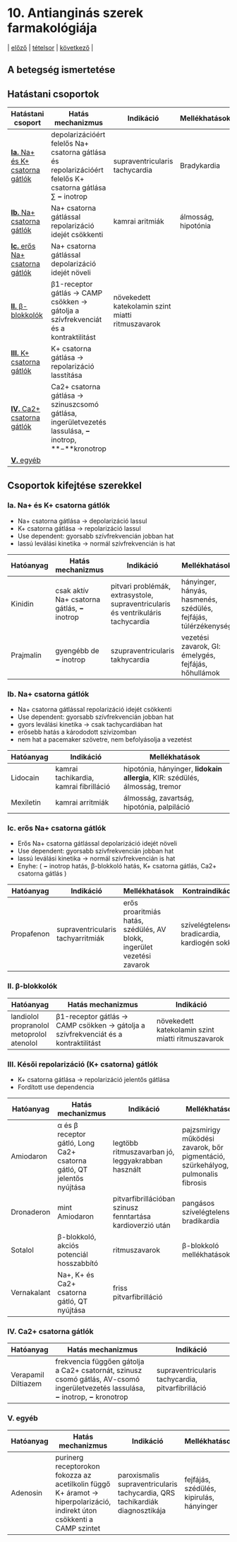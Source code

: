 # 10. Antianginás szerek farmakológiája

| [előző](./09.%20Kardiotonikumok%20farmakológiája.md) | [tételsor](0.%20Hattan%20ea%20kidolgozás%20-%20Németh%20Boldizsár.md) | [következő](./11.%20Antiaritmiás%20szerek%20farmakológiája.md) |

## A betegség ismertetése

## Hatástani csoportok

| Hatástani csoport | Hatás mechanizmus | Indikáció | Mellékhatások |
| --- | --- | --- | --- |
| [**Ia.** Na+ és K+ csatorna gátlók](#ia-na-és-k-csatorna-gátlók) | depolarizációért felelős Na+ csatorna gátlása és repolarizációért felelős K+ csatorna gátlása ∑ **−** inotrop | supraventricularis tachycardia | Bradykardia |
| [**Ib.** Na+ csatorna gátlók](#ib-na-csatorna-gátlók) | Na+ csatorna gátlással repolarizáció idejét csökkenti | kamrai aritmiák | álmosság, hipotónia |
| [**Ic.** erős Na+ csatorna gátlók](#ic-erős-na-csatorna-gátlók) | Na+ csatorna gátlással depolarizáció idejét növeli | | |
| [**II.** β-blokkolók](#ii-β-blokkolók) | β1-receptor gátlás → CAMP csökken → gátolja a szívfrekvenciát és a kontraktilitást | növekedett katekolamin szint miatti ritmuszavarok | |
| [**III.** K+ csatorna gátlók](#iii-késői-repolarizáció-k-csatorna-gátlók) | K+ csatorna gátlása → repolarizáció lasstítása | | |
| [**IV.** Ca2+ csatorna gátlók](#iv-ca2-csatorna-gátlók) | Ca2+ csatorna gátlása → szinuszcsomó gátlása, ingerületvezetés lassulása, **−** inotrop, **−**kronotrop | | |
| [**V.** egyéb](#v-egyéb) | | | |

## Csoportok kifejtése szerekkel

### Ia. Na+ és K+ csatorna gátlók

- Na+ csatorna gátlása → depolarizáció lassul
- K+ csatorna gátlása → repolarizáció lassul
- Use dependent: gyorsabb szívfrekvencián jobban hat
- lassú leválási kinetika → normál szívfrekvencián is hat

| Hatóanyag | Hatás mechanizmus | Indikáció | Mellékhatások | kontraindikáció |
| --- | --- | --- | --- | --- |
| Kinidin | csak aktív Na+ csatorna gátlás, **−** inotrop | pitvari problémák, extrasystole, supraventricularis és ventrikuláris tachycardia | hányinger, hányás, hasmenés, szédülés, fejfájás, túlérzékenység | meghosszabbodott QT szakasz, bradikardia, AV blokk |
| Prajmalin | gyengébb de **−** inotrop | szupraventricularis takhycardia | vezetési zavarok, GI: émelygés, fejfájás, hőhullámok | branikardiával társuló vezetési zavarok |

### Ib. Na+ csatorna gátlók

- Na+ csatorna gátlással repolarizáció idejét csökkenti
- Use dependent: gyorsabb szívfrekvencián jobban hat
- gyors leválási kinetika → csak tachycardiában hat
- erősebb hatás a kárododott szívizomban
- nem hat a pacemaker szövetre, nem befolyásolja a vezetést

| Hatóanyag | Indikáció | Mellékhatások |
| --- | --- | --- |
| Lidocain | kamrai tachikardia, kamrai fibrilláció | hipotónia, hányinger, **lidokain allergia**, KIR: szédülés, álmosság, tremor | braikardia, AV blokk |
| Mexiletin | kamrai arritmiák | álmosság, zavartság, hipotónia, palpiláció | |

### Ic. erős Na+ csatorna gátlók

- Erős Na+ csatorna gátlással depolarizáció idejét növeli
- Use dependent: gyorsabb szívfrekvencián jobban hat
- lassú leválási kinetika → normál szívfrekvencián is hat
- Enyhe: ( **−** inotrop hatás, β-blokkoló hatás, K+ csatorna gátlás, Ca2+ csatorna gátlás )

| Hatóanyag | Indikáció | Mellékhatások | Kontraindikáció |
| --- | --- | --- | --- |
| Propafenon | supraventricularis tachyarritmiák | erős proaritmiás hatás, szédülés, AV blokk, ingerület vezetési zavarok | szívelégtelenség, bradicardia, kardiogén sokk |

### II. β-blokkolók

| Hatóanyag | Hatás mechanizmus | Indikáció |
| --- | --- | --- |
| landiolol<br>propranolol<br>metoprolol<br>atenolol | β1-receptor gátlás → CAMP csökken → gátolja a szívfrekvenciát és a kontraktilitást | növekedett katekolamin szint miatti ritmuszavarok |

### III. Késői repolarizáció (K+ csatorna) gátlók

- K+ csatorna gátlása → repolarizáció jelentős gátlása
- Fordított use dependencia

| Hatóanyag | Hatás mechanizmus | Indikáció | Mellékhatások | Kontraindikáció |
| --- | --- | --- | --- | --- |
| Amiodaron | α és β receptor gátló, Long Ca2+ csatorna gátló, QT jelentős nyújtása | legtöbb ritmuszavarban jó, leggyakrabban használt | pajzsmirigy működési zavarok, bőr pigmentáció, szürkehályog, pulmonalis fibrosis | pajzsmirigy betegség, jód allergia |
| Dronaderon | mint Amiodaron | pitvarfibrillációban szinusz fenntartása kardioverzió után | pangásos szívelégtelenség, bradikardia | szívelégtelenség, bradikardia, AV blokk |
| Sotalol | β-blokkoló, akciós potenciál hosszabbító | ritmuszavarok | β-blokkoló mellékhatások | |
| Vernakalant | Na+, K+ és Ca2+ csatorna gátló, QT nyújtása | friss pitvarfibrilláció | | |

### IV. Ca2+ csatorna gátlók

| Hatóanyag | Hatás mechanizmus | Indikáció |
| --- | --- | --- |
| Verapamil<br>Diltiazem | frekvencia függően gátolja a Ca2+ csatornát, szinusz csomó gátlás, AV-csomó ingerületvezetés lassulása, **−** inotrop, **−** kronotrop | supraventricularis tachycardia, pitvarfibrilláció |

### V. egyéb

| Hatóanyag | Hatás mechanizmus | Indikáció | Mellékhatások |
| --- | --- | --- | --- |
| Adenosin | purinerg receptorokon fokozza az acetilkolin függő K+ áramot → hiperpolarizáció, indirekt úton csökkenti a CAMP szintet | paroxismalis supraventricularis tachycardia, QRS tachikardiák diagnosztikája | fejfájás, szédülés, kipirulás, hányinger |
